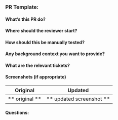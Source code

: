 ### PR Template:
#### What’s this PR do?  
 
#### Where should the reviewer start?  
 
#### How should this be manually tested?  
 
#### Any background context you want to provide?  
 
#### What are the relevant tickets?  
 
#### Screenshots (if appropriate) 

Original        |  Updated
:--------------:|:------------------:
** original **  | ** updated screenshot **
 
#### Questions: 
